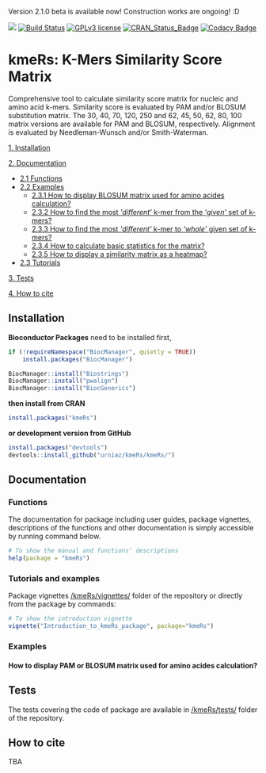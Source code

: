 Version 2.1.0 beta is available now! Construction works are ongoing! :D


![](https://img.shields.io/badge/%20Bioconductor%20BiocCheck-true-green.svg) [![Build Status](https://travis-ci.com/RafalUrniaz/kmeRs.svg?branch=master)](https://travis-ci.com/OncoCDx/kmeRs) [![GPLv3 license](https://img.shields.io/badge/License-GPLv3-blue.svg)](http://perso.crans.org/besson/LICENSE.html) [![CRAN_Status_Badge](http://www.r-pkg.org/badges/version/kmeRs)](https://cran.r-project.org/package=kmeRs) [![Codacy Badge](https://api.codacy.com/project/badge/Grade/373b82ef47824c96a0e138afd8e59a02)](https://www.codacy.com/app/RafalUrniaz/kmeRs?utm_source=github.com&amp;utm_medium=referral&amp;utm_content=RafalUrniaz/kmeRs&amp;utm_campaign=Badge_Grade)

# kmeRs: K-Mers Similarity Score Matrix

Comprehensive tool to calculate similarity score matrix for nucleic and amino acid k-mers. Similarity score is evaluated by PAM and/or BLOSUM substitution matrix. The 30, 40, 70, 120, 250 and 62, 45, 50, 62, 80, 100 matrix versions are available for PAM and BLOSUM, respectively. Alignment is evaluated by Needleman-Wunsch and/or Smith-Waterman. 

[1. Installation](#installation)

[2. Documentation](#documentation)
- [2.1 Functions](#)
- [2.2 Examples](#)
    - [2.3.1 How to display BLOSUM matrix used for amino acides calculation?](#how-to-display-pam-or-blosum-matrix-used-for-amino-acides-calculation)
    - [2.3.2 How to find the most *'different'* k-mer from the *'given'* set of k-mers?](#)
    - [2.3.3 How to find the most *'different'* k-mer to *'whole'* given set of k-mers? ](#)
    - [2.3.4 How to calculate basic statistics for the matrix?](#)
    - [2.3.5 How to display a similarity matrix as a heatmap?](#)
- [2.3 Tutorials](#)
    
[3. Tests](#tests)

[4. How to cite](#how-to-cite)

## Installation

**Bioconductor Packages** need to be installed first,
```r
if (!requireNamespace("BiocManager", quietly = TRUE))
    install.packages("BiocManager")

BiocManager::install("Biostrings")
BiocManager::install("pwalign")
BiocManager::install("BiocGenerics")
```
**then install from CRAN**
```r
install.packages("kmeRs")
```
**or development version from GitHub**
```r
install.packages("devtools")
devtools::install_github("urniaz/kmeRs/kmeRs/")
```

## Documentation
### Functions
The documentation for package including user guides, package vignettes, descriptions of the functions and other documentation is simply accessible by running command below.

```r
# To show the manual and functions' descriptions 
help(package = "kmeRs")
```
### Tutorials and examples
Package vignettes [/kmeRs/vignettes/](/kmeRs/vignettes/) folder of the repository or directly from the package by commands:
```r
# To show the introduction vignette
vignette("Introduction_to_kmeRs_package", package="kmeRs")
```
### Examples
#### How to display PAM or BLOSUM matrix used for amino acides calculation?

## Tests
The tests covering the code of package are available in [/kmeRs/tests/](/kmeRs/tests/) folder of the repository.

## How to cite

TBA
